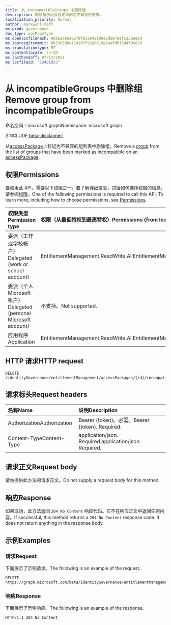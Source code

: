 ```yaml
---
title: 从 incompatibleGroups 中删除组
description: 删除指示组与指定访问包不兼容的链接。
localization_priority: Normal
author: markwahl-msft
ms.prod: governance
doc_type: apiPageType
ms.openlocfilehash: 9dab2d0aa8278f932648106e2db87eef513aeebd
ms.sourcegitcommit: 8b23038be1141d7f22eb61de6aafdb16d4f9c826
ms.translationtype: MT
ms.contentlocale: zh-CN
ms.lasthandoff: 07/13/2021
ms.locfileid: "53401033"
---
```

# <a name="remove-group-from-incompatiblegroups"></a><span data-ttu-id="5dc70-103">从 incompatibleGroups 中删除组</span><span class="sxs-lookup"><span data-stu-id="5dc70-103">Remove group from incompatibleGroups</span></span>

<span data-ttu-id="5dc70-104">命名空间：microsoft.graph</span><span class="sxs-lookup"><span data-stu-id="5dc70-104">Namespace: microsoft.graph</span></span>

[!INCLUDE [beta-disclaimer](../../includes/beta-disclaimer.md)]

<span data-ttu-id="5dc70-105">从[](../resources/group.md)[accessPackage](../resources/accesspackage.md)上标记为不兼容的组列表中删除组。</span><span class="sxs-lookup"><span data-stu-id="5dc70-105">Remove a [group](../resources/group.md) from the list of groups that have been marked as incompatible on an [accessPackage](../resources/accesspackage.md).</span></span>  

## <a name="permissions"></a><span data-ttu-id="5dc70-106">权限</span><span class="sxs-lookup"><span data-stu-id="5dc70-106">Permissions</span></span>

<span data-ttu-id="5dc70-p101">要调用此 API，需要以下权限之一。要了解详细信息，包括如何选择权限的信息，请参阅[权限](/graph/permissions-reference)。</span><span class="sxs-lookup"><span data-stu-id="5dc70-p101">One of the following permissions is required to call this API. To learn more, including how to choose permissions, see [Permissions](/graph/permissions-reference).</span></span>

| <span data-ttu-id="5dc70-109">权限类型</span><span class="sxs-lookup"><span data-stu-id="5dc70-109">Permission type</span></span>                        | <span data-ttu-id="5dc70-110">权限（从最低特权到最高特权）</span><span class="sxs-lookup"><span data-stu-id="5dc70-110">Permissions (from least to most privileged)</span></span> |
|:---------------------------------------|:--------------------------------------------|
| <span data-ttu-id="5dc70-111">委派（工作或学校帐户）</span><span class="sxs-lookup"><span data-stu-id="5dc70-111">Delegated (work or school account)</span></span>     | <span data-ttu-id="5dc70-112">EntitlementManagement.ReadWrite.All</span><span class="sxs-lookup"><span data-stu-id="5dc70-112">EntitlementManagement.ReadWrite.All</span></span> |
| <span data-ttu-id="5dc70-113">委派（个人 Microsoft 帐户）</span><span class="sxs-lookup"><span data-stu-id="5dc70-113">Delegated (personal Microsoft account)</span></span> | <span data-ttu-id="5dc70-114">不支持。</span><span class="sxs-lookup"><span data-stu-id="5dc70-114">Not supported.</span></span> |
| <span data-ttu-id="5dc70-115">应用程序</span><span class="sxs-lookup"><span data-stu-id="5dc70-115">Application</span></span>                            | <span data-ttu-id="5dc70-116">EntitlementManagement.ReadWrite.All</span><span class="sxs-lookup"><span data-stu-id="5dc70-116">EntitlementManagement.ReadWrite.All</span></span> |

## <a name="http-request"></a><span data-ttu-id="5dc70-117">HTTP 请求</span><span class="sxs-lookup"><span data-stu-id="5dc70-117">HTTP request</span></span>

<!-- { "blockType": "ignored" } -->

```http
DELETE /identityGovernance/entitlementManagement/accessPackages/{id}/incompatibleGroups/{id}/$ref
```

## <a name="request-headers"></a><span data-ttu-id="5dc70-118">请求标头</span><span class="sxs-lookup"><span data-stu-id="5dc70-118">Request headers</span></span>

| <span data-ttu-id="5dc70-119">名称</span><span class="sxs-lookup"><span data-stu-id="5dc70-119">Name</span></span>          | <span data-ttu-id="5dc70-120">说明</span><span class="sxs-lookup"><span data-stu-id="5dc70-120">Description</span></span>   |
|:--------------|:--------------|
| <span data-ttu-id="5dc70-121">Authorization</span><span class="sxs-lookup"><span data-stu-id="5dc70-121">Authorization</span></span> | <span data-ttu-id="5dc70-p102">Bearer {token}。必需。</span><span class="sxs-lookup"><span data-stu-id="5dc70-p102">Bearer {token}. Required.</span></span> |
| <span data-ttu-id="5dc70-124">Content-Type</span><span class="sxs-lookup"><span data-stu-id="5dc70-124">Content-Type</span></span>  | <span data-ttu-id="5dc70-p103">application/json. Required.</span><span class="sxs-lookup"><span data-stu-id="5dc70-p103">application/json. Required.</span></span>  |

## <a name="request-body"></a><span data-ttu-id="5dc70-127">请求正文</span><span class="sxs-lookup"><span data-stu-id="5dc70-127">Request body</span></span>

<span data-ttu-id="5dc70-128">请勿提供此方法的请求正文。</span><span class="sxs-lookup"><span data-stu-id="5dc70-128">Do not supply a request body for this method.</span></span>

## <a name="response"></a><span data-ttu-id="5dc70-129">响应</span><span class="sxs-lookup"><span data-stu-id="5dc70-129">Response</span></span>

<span data-ttu-id="5dc70-p104">如果成功，此方法返回 `204 No Content` 响应代码。它不在响应正文中返回任何内容。</span><span class="sxs-lookup"><span data-stu-id="5dc70-p104">If successful, this method returns a `204 No Content` response code. It does not return anything in the response body.</span></span>

## <a name="examples"></a><span data-ttu-id="5dc70-132">示例</span><span class="sxs-lookup"><span data-stu-id="5dc70-132">Examples</span></span>

### <a name="request"></a><span data-ttu-id="5dc70-133">请求</span><span class="sxs-lookup"><span data-stu-id="5dc70-133">Request</span></span>

<span data-ttu-id="5dc70-134">下面展示了示例请求。</span><span class="sxs-lookup"><span data-stu-id="5dc70-134">The following is an example of the request.</span></span>

<!-- {
  "blockType": "request",
  "name": "remove_incompatiblegroup_from_accesspackage"
}-->
```http
DELETE https://graph.microsoft.com/beta/identityGovernance/entitlementManagement/accessPackages/{id}/incompatibleGroups/{id}/$ref
```


### <a name="response"></a><span data-ttu-id="5dc70-135">响应</span><span class="sxs-lookup"><span data-stu-id="5dc70-135">Response</span></span>

<span data-ttu-id="5dc70-136">下面展示了示例响应。</span><span class="sxs-lookup"><span data-stu-id="5dc70-136">The following is an example of the response.</span></span>

<!-- {
  "blockType": "response"
} -->

```http
HTTP/1.1 204 No Content
```

<!-- uuid: 16cd6b66-4b1a-43a1-adaf-3a886856ed98
2019-02-04 14:57:30 UTC -->
<!-- {
  "type": "#page.annotation",
  "description": "Remove incompatibleGroup",
  "keywords": "",
  "section": "documentation",
  "tocPath": ""
}-->


